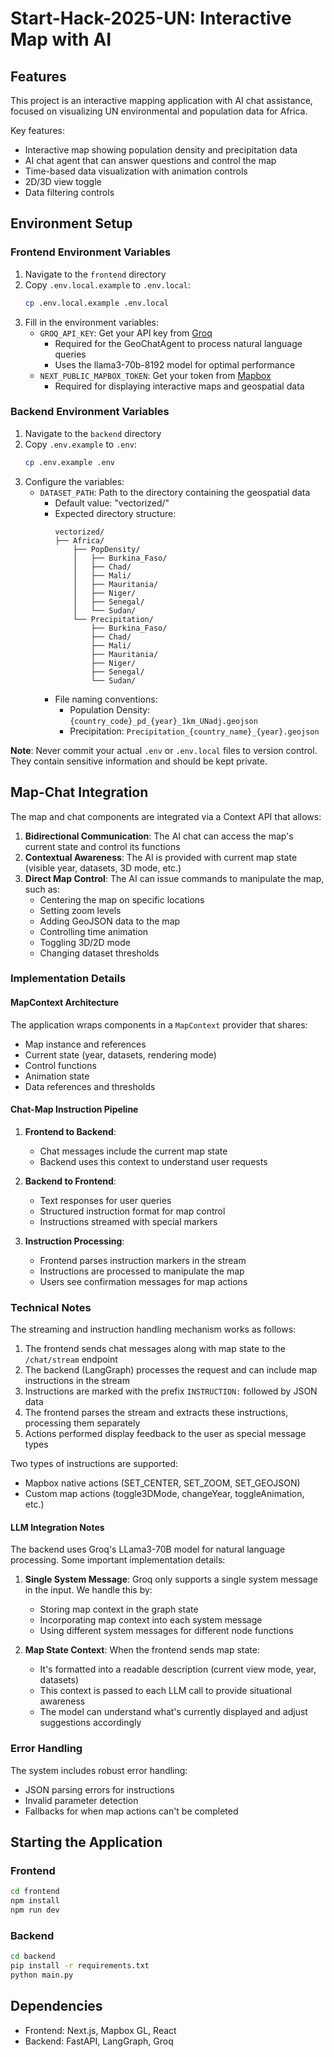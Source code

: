# Start-Hack-2025-UN: Interactive Map with AI

## Features

This project is an interactive mapping application with AI chat assistance, focused on visualizing UN environmental and population data for Africa.

Key features:
- Interactive map showing population density and precipitation data
- AI chat agent that can answer questions and control the map
- Time-based data visualization with animation controls
- 2D/3D view toggle
- Data filtering controls

## Environment Setup

### Frontend Environment Variables
1. Navigate to the `frontend` directory
2. Copy `.env.local.example` to `.env.local`:
   ```bash
   cp .env.local.example .env.local
   ```
3. Fill in the environment variables:
   - `GROQ_API_KEY`: Get your API key from [Groq](https://console.groq.com)
     - Required for the GeoChatAgent to process natural language queries
     - Uses the llama3-70b-8192 model for optimal performance
   - `NEXT_PUBLIC_MAPBOX_TOKEN`: Get your token from [Mapbox](https://account.mapbox.com/access-tokens/)
     - Required for displaying interactive maps and geospatial data

### Backend Environment Variables
1. Navigate to the `backend` directory
2. Copy `.env.example` to `.env`:
   ```bash
   cp .env.example .env
   ```
3. Configure the variables:
   - `DATASET_PATH`: Path to the directory containing the geospatial data
     - Default value: "vectorized/"
     - Expected directory structure:
       ```
       vectorized/
       ├── Africa/
           ├── PopDensity/
           │   ├── Burkina_Faso/
           │   ├── Chad/
           │   ├── Mali/
           │   ├── Mauritania/
           │   ├── Niger/
           │   ├── Senegal/
           │   └── Sudan/
           └── Precipitation/
               ├── Burkina_Faso/
               ├── Chad/
               ├── Mali/
               ├── Mauritania/
               ├── Niger/
               ├── Senegal/
               └── Sudan/
       ```
     - File naming conventions:
       - Population Density: `{country_code}_pd_{year}_1km_UNadj.geojson`
       - Precipitation: `Precipitation_{country_name}_{year}.geojson`

**Note**: Never commit your actual `.env` or `.env.local` files to version control. They contain sensitive information and should be kept private.

## Map-Chat Integration

The map and chat components are integrated via a Context API that allows:

1. **Bidirectional Communication**: The AI chat can access the map's current state and control its functions
2. **Contextual Awareness**: The AI is provided with current map state (visible year, datasets, 3D mode, etc.)
3. **Direct Map Control**: The AI can issue commands to manipulate the map, such as:
   - Centering the map on specific locations
   - Setting zoom levels
   - Adding GeoJSON data to the map
   - Controlling time animation
   - Toggling 3D/2D mode
   - Changing dataset thresholds

### Implementation Details

#### MapContext Architecture

The application wraps components in a `MapContext` provider that shares:
- Map instance and references
- Current state (year, datasets, rendering mode)
- Control functions
- Animation state
- Data references and thresholds

#### Chat-Map Instruction Pipeline

1. **Frontend to Backend**:
   - Chat messages include the current map state
   - Backend uses this context to understand user requests

2. **Backend to Frontend**:
   - Text responses for user queries
   - Structured instruction format for map control
   - Instructions streamed with special markers

3. **Instruction Processing**:
   - Frontend parses instruction markers in the stream
   - Instructions are processed to manipulate the map
   - Users see confirmation messages for map actions

### Technical Notes

The streaming and instruction handling mechanism works as follows:

1. The frontend sends chat messages along with map state to the `/chat/stream` endpoint
2. The backend (LangGraph) processes the request and can include map instructions in the stream
3. Instructions are marked with the prefix `INSTRUCTION:` followed by JSON data
4. The frontend parses the stream and extracts these instructions, processing them separately
5. Actions performed display feedback to the user as special message types

Two types of instructions are supported:
- Mapbox native actions (SET_CENTER, SET_ZOOM, SET_GEOJSON)
- Custom map actions (toggle3DMode, changeYear, toggleAnimation, etc.)

#### LLM Integration Notes

The backend uses Groq's LLama3-70B model for natural language processing. Some important implementation details:

1. **Single System Message**: Groq only supports a single system message in the input. We handle this by:
   - Storing map context in the graph state
   - Incorporating map context into each system message
   - Using different system messages for different node functions

2. **Map State Context**: When the frontend sends map state:
   - It's formatted into a readable description (current view mode, year, datasets)
   - This context is passed to each LLM call to provide situational awareness
   - The model can understand what's currently displayed and adjust suggestions accordingly

### Error Handling

The system includes robust error handling:
- JSON parsing errors for instructions
- Invalid parameter detection
- Fallbacks for when map actions can't be completed

## Starting the Application

### Frontend
```bash
cd frontend
npm install
npm run dev
```

### Backend
```bash
cd backend
pip install -r requirements.txt
python main.py
```

## Dependencies

- Frontend: Next.js, Mapbox GL, React
- Backend: FastAPI, LangGraph, Groq